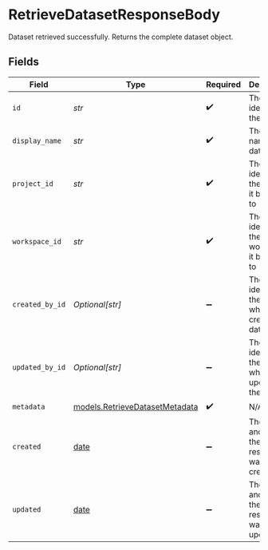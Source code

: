 # RetrieveDatasetResponseBody

Dataset retrieved successfully. Returns the complete dataset object.


## Fields

| Field                                                                  | Type                                                                   | Required                                                               | Description                                                            |
| ---------------------------------------------------------------------- | ---------------------------------------------------------------------- | ---------------------------------------------------------------------- | ---------------------------------------------------------------------- |
| `id`                                                                   | *str*                                                                  | :heavy_check_mark:                                                     | The unique identifier of the dataset                                   |
| `display_name`                                                         | *str*                                                                  | :heavy_check_mark:                                                     | The display name of the dataset                                        |
| `project_id`                                                           | *str*                                                                  | :heavy_check_mark:                                                     | The unique identifier of the project it belongs to                     |
| `workspace_id`                                                         | *str*                                                                  | :heavy_check_mark:                                                     | The unique identifier of the workspace it belongs to                   |
| `created_by_id`                                                        | *Optional[str]*                                                        | :heavy_minus_sign:                                                     | The unique identifier of the user who created the dataset              |
| `updated_by_id`                                                        | *Optional[str]*                                                        | :heavy_minus_sign:                                                     | The unique identifier of the user who last updated the dataset         |
| `metadata`                                                             | [models.RetrieveDatasetMetadata](../models/retrievedatasetmetadata.md) | :heavy_check_mark:                                                     | N/A                                                                    |
| `created`                                                              | [date](https://docs.python.org/3/library/datetime.html#date-objects)   | :heavy_minus_sign:                                                     | The date and time the resource was created                             |
| `updated`                                                              | [date](https://docs.python.org/3/library/datetime.html#date-objects)   | :heavy_minus_sign:                                                     | The date and time the resource was last updated                        |